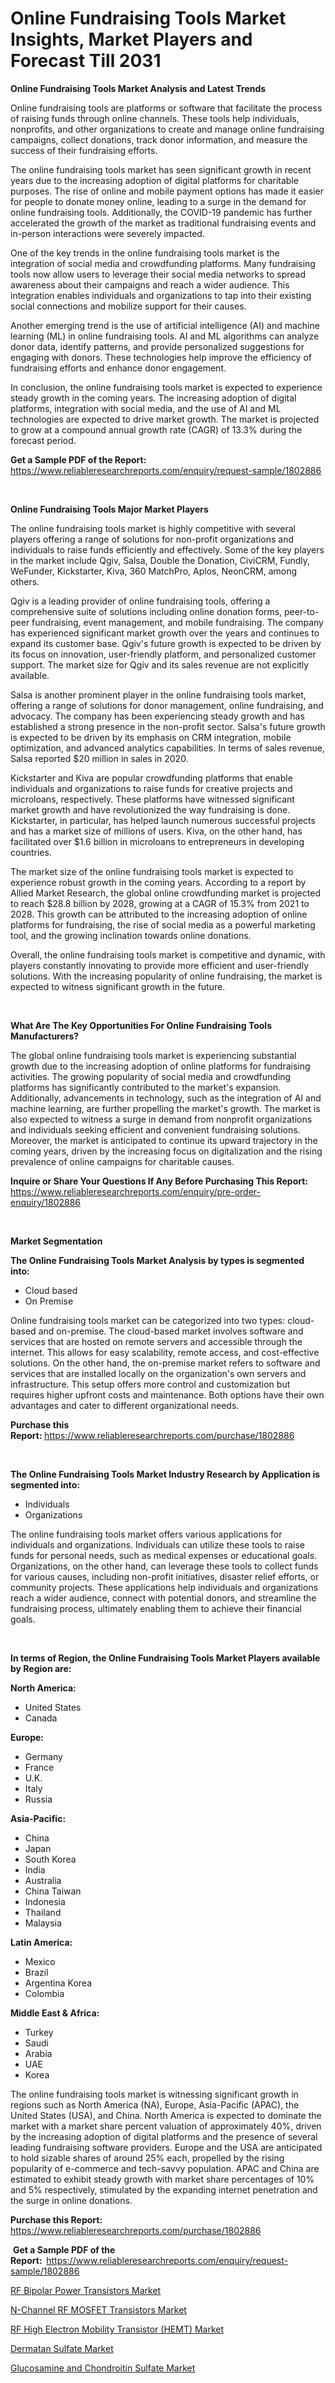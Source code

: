 <p><h1>Online Fundraising Tools Market Insights, Market Players and Forecast Till 2031</h1></p><p><strong>Online Fundraising Tools Market Analysis and Latest Trends</strong></p>
<p><p>Online fundraising tools are platforms or software that facilitate the process of raising funds through online channels. These tools help individuals, nonprofits, and other organizations to create and manage online fundraising campaigns, collect donations, track donor information, and measure the success of their fundraising efforts.</p><p>The online fundraising tools market has seen significant growth in recent years due to the increasing adoption of digital platforms for charitable purposes. The rise of online and mobile payment options has made it easier for people to donate money online, leading to a surge in the demand for online fundraising tools. Additionally, the COVID-19 pandemic has further accelerated the growth of the market as traditional fundraising events and in-person interactions were severely impacted.</p><p>One of the key trends in the online fundraising tools market is the integration of social media and crowdfunding platforms. Many fundraising tools now allow users to leverage their social media networks to spread awareness about their campaigns and reach a wider audience. This integration enables individuals and organizations to tap into their existing social connections and mobilize support for their causes.</p><p>Another emerging trend is the use of artificial intelligence (AI) and machine learning (ML) in online fundraising tools. AI and ML algorithms can analyze donor data, identify patterns, and provide personalized suggestions for engaging with donors. These technologies help improve the efficiency of fundraising efforts and enhance donor engagement.</p><p>In conclusion, the online fundraising tools market is expected to experience steady growth in the coming years. The increasing adoption of digital platforms, integration with social media, and the use of AI and ML technologies are expected to drive market growth. The market is projected to grow at a compound annual growth rate (CAGR) of 13.3% during the forecast period.</p></p>
<p><strong>Get a Sample PDF of the Report:&nbsp;</strong> <a href="https://www.reliableresearchreports.com/enquiry/request-sample/1802886">https://www.reliableresearchreports.com/enquiry/request-sample/1802886</a></p>
<p>&nbsp;</p>
<p><strong>Online Fundraising Tools Major Market Players</strong></p>
<p><p>The online fundraising tools market is highly competitive with several players offering a range of solutions for non-profit organizations and individuals to raise funds efficiently and effectively. Some of the key players in the market include Qgiv, Salsa, Double the Donation, CiviCRM, Fundly, WeFunder, Kickstarter, Kiva, 360 MatchPro, Aplos, NeonCRM, among others.</p><p>Qgiv is a leading provider of online fundraising tools, offering a comprehensive suite of solutions including online donation forms, peer-to-peer fundraising, event management, and mobile fundraising. The company has experienced significant market growth over the years and continues to expand its customer base. Qgiv's future growth is expected to be driven by its focus on innovation, user-friendly platform, and personalized customer support. The market size for Qgiv and its sales revenue are not explicitly available.</p><p>Salsa is another prominent player in the online fundraising tools market, offering a range of solutions for donor management, online fundraising, and advocacy. The company has been experiencing steady growth and has established a strong presence in the non-profit sector. Salsa's future growth is expected to be driven by its emphasis on CRM integration, mobile optimization, and advanced analytics capabilities. In terms of sales revenue, Salsa reported $20 million in sales in 2020.</p><p>Kickstarter and Kiva are popular crowdfunding platforms that enable individuals and organizations to raise funds for creative projects and microloans, respectively. These platforms have witnessed significant market growth and have revolutionized the way fundraising is done. Kickstarter, in particular, has helped launch numerous successful projects and has a market size of millions of users. Kiva, on the other hand, has facilitated over $1.6 billion in microloans to entrepreneurs in developing countries.</p><p>The market size of the online fundraising tools market is expected to experience robust growth in the coming years. According to a report by Allied Market Research, the global online crowdfunding market is projected to reach $28.8 billion by 2028, growing at a CAGR of 15.3% from 2021 to 2028. This growth can be attributed to the increasing adoption of online platforms for fundraising, the rise of social media as a powerful marketing tool, and the growing inclination towards online donations.</p><p>Overall, the online fundraising tools market is competitive and dynamic, with players constantly innovating to provide more efficient and user-friendly solutions. With the increasing popularity of online fundraising, the market is expected to witness significant growth in the future.</p></p>
<p>&nbsp;</p>
<p><strong>What Are The Key Opportunities For Online Fundraising Tools Manufacturers?</strong></p>
<p><p>The global online fundraising tools market is experiencing substantial growth due to the increasing adoption of online platforms for fundraising activities. The growing popularity of social media and crowdfunding platforms has significantly contributed to the market's expansion. Additionally, advancements in technology, such as the integration of AI and machine learning, are further propelling the market's growth. The market is also expected to witness a surge in demand from nonprofit organizations and individuals seeking efficient and convenient fundraising solutions. Moreover, the market is anticipated to continue its upward trajectory in the coming years, driven by the increasing focus on digitalization and the rising prevalence of online campaigns for charitable causes.</p></p>
<p><strong>Inquire or Share Your Questions If Any Before Purchasing This Report:</strong> <a href="https://www.reliableresearchreports.com/enquiry/pre-order-enquiry/1802886">https://www.reliableresearchreports.com/enquiry/pre-order-enquiry/1802886</a></p>
<p>&nbsp;</p>
<p><strong>Market Segmentation</strong></p>
<p><strong>The Online Fundraising Tools Market Analysis by types is segmented into:</strong></p>
<p><ul><li>Cloud based</li><li>On Premise</li></ul></p>
<p><p>Online fundraising tools market can be categorized into two types: cloud-based and on-premise. The cloud-based market involves software and services that are hosted on remote servers and accessible through the internet. This allows for easy scalability, remote access, and cost-effective solutions. On the other hand, the on-premise market refers to software and services that are installed locally on the organization's own servers and infrastructure. This setup offers more control and customization but requires higher upfront costs and maintenance. Both options have their own advantages and cater to different organizational needs.</p></p>
<p><strong>Purchase this Report:&nbsp;</strong><a href="https://www.reliableresearchreports.com/purchase/1802886">https://www.reliableresearchreports.com/purchase/1802886</a></p>
<p>&nbsp;</p>
<p><strong>The Online Fundraising Tools Market Industry Research by Application is segmented into:</strong></p>
<p><ul><li>Individuals</li><li>Organizations</li></ul></p>
<p><p>The online fundraising tools market offers various applications for individuals and organizations. Individuals can utilize these tools to raise funds for personal needs, such as medical expenses or educational goals. Organizations, on the other hand, can leverage these tools to collect funds for various causes, including non-profit initiatives, disaster relief efforts, or community projects. These applications help individuals and organizations reach a wider audience, connect with potential donors, and streamline the fundraising process, ultimately enabling them to achieve their financial goals.</p></p>
<p>&nbsp;</p>
<p><strong>In terms of Region, the Online Fundraising Tools Market Players available by Region are:</strong></p>
<p>
    <p> <strong> North America: </strong>
        <ul>
            <li>United States</li>
            <li>Canada</li>
        </ul>
        </p> 
    <p> <strong> Europe: </strong>
        <ul>
            <li>Germany</li>
            <li>France</li>
            <li>U.K.</li>
            <li>Italy</li>
            <li>Russia</li>
        </ul>
        </p> 
    <p> <strong> Asia-Pacific: </strong>
        <ul>
            <li>China</li>
            <li>Japan</li>
            <li>South Korea</li>
            <li>India</li>
            <li>Australia</li>
            <li>China Taiwan</li>
            <li>Indonesia</li>
            <li>Thailand</li>
            <li>Malaysia</li>
        </ul>
        </p> 
    <p> <strong> Latin America: </strong>
        <ul>
            <li>Mexico</li>
            <li>Brazil</li>
            <li>Argentina Korea</li>
            <li>Colombia</li>
        </ul>
        </p> 
    <p> <strong> Middle East & Africa: </strong>
        <ul>
            <li>Turkey</li>
            <li>Saudi</li>
            <li>Arabia</li>
            <li>UAE</li>
            <li>Korea</li>
        </ul>
    </p>
    </p>
<p><p>The online fundraising tools market is witnessing significant growth in regions such as North America (NA), Europe, Asia-Pacific (APAC), the United States (USA), and China. North America is expected to dominate the market with a market share percent valuation of approximately 40%, driven by the increasing adoption of digital platforms and the presence of several leading fundraising software providers. Europe and the USA are anticipated to hold sizable shares of around 25% each, propelled by the rising popularity of e-commerce and tech-savvy population. APAC and China are estimated to exhibit steady growth with market share percentages of 10% and 5% respectively, stimulated by the expanding internet penetration and the surge in online donations.</p></p>
<p><strong>Purchase this Report: </strong><a href="https://www.reliableresearchreports.com/purchase/1802886">https://www.reliableresearchreports.com/purchase/1802886</a></p>
<p>&nbsp;<strong>Get a Sample PDF of the Report:&nbsp;&nbsp;</strong><a href="https://www.reliableresearchreports.com/enquiry/request-sample/1802886">https://www.reliableresearchreports.com/enquiry/request-sample/1802886</a></p>
<p><strong></strong></p>
<p><p><a href="https://medium.com/@peggiemertz/analyzing-rf-bipolar-power-transistors-market-global-industry-perspective-and-forecast-2024-to-674173e2ee59">RF Bipolar Power Transistors Market</a></p><p><a href="https://medium.com/@peggiemertz/n-channel-rf-mosfet-transistors-nbsp-market-focuses-on-market-share-size-and-projected-forecast-41b46df3989e">N-Channel RF MOSFET Transistors Market</a></p><p><a href="https://medium.com/@peggiemertz/rf-high-electron-mobility-transistor-hemt-market-size-reveals-the-best-marketing-channels-in-c3558c319a73">RF High Electron Mobility Transistor (HEMT) Market</a></p><p><a href="https://github.com/mharielmesa/Market-Research-Report-List-1/blob/main/dermatan-sulfate-market.md">Dermatan Sulfate Market</a></p><p><a href="https://github.com/guneycigdem35/Market-Research-Report-List-1/blob/main/glucosamine-and-chondroitin-sulfate-market.md">Glucosamine and Chondroitin Sulfate Market</a></p></p>